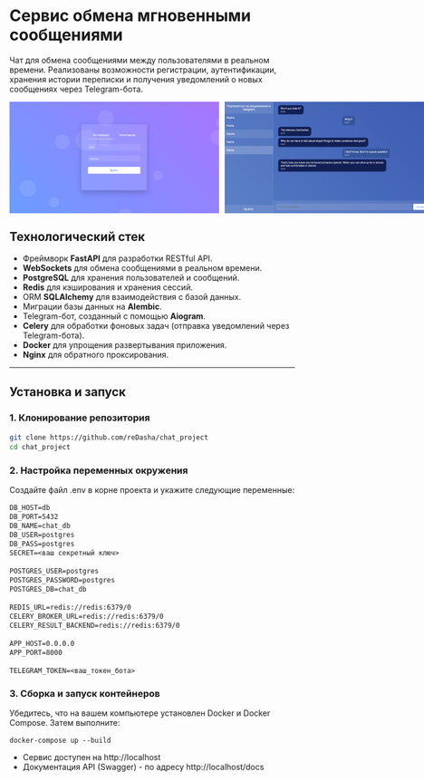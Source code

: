 # Сервис обмена мгновенными сообщениями
 
Чат для обмена сообщениями между пользователями в реальном времени. Реализованы возможности регистрации, аутентификации, хранения истории переписки и получения уведомлений о новых сообщениях через Telegram-бота.

<div style="display: flex; gap: 10px;">
    <img src="screens/login.jpg" alt="Image 1" width="370">
    <img src="screens/chat.jpg" alt="Image 2" width="370">
</div>


## Технологический стек

- Фреймворк **FastAPI** для разработки RESTful API.
- **WebSockets** для обмена сообщениями в реальном времени.
- **PostgreSQL** для хранения пользователей и сообщений.
- **Redis** для кэширования и хранения сессий.
- ORM **SQLAlchemy** для взаимодействия с базой данных.
- Миграции базы данных на **Alembic**.
- Telegram-бот, созданный с помощью **Aiogram**.
- **Celery** для обработки фоновых задач (отправка уведомлений через Telegram-бота).
- **Docker** для упрощения развертывания приложения.
- **Nginx** для обратного проксирования.

---

## Установка и запуск

### 1. Клонирование репозитория
```bash
git clone https://github.com/reDasha/chat_project
cd chat_project
```

### 2. Настройка переменных окружения
Создайте файл .env в корне проекта и укажите следующие переменные:
````
DB_HOST=db
DB_PORT=5432
DB_NAME=chat_db
DB_USER=postgres
DB_PASS=postgres
SECRET=<ваш секретный ключ>

POSTGRES_USER=postgres
POSTGRES_PASSWORD=postgres
POSTGRES_DB=chat_db

REDIS_URL=redis://redis:6379/0
CELERY_BROKER_URL=redis://redis:6379/0
CELERY_RESULT_BACKEND=redis://redis:6379/0

APP_HOST=0.0.0.0
APP_PORT=8000

TELEGRAM_TOKEN=<ваш_токен_бота>
````
### 3. Сборка и запуск контейнеров
Убедитесь, что на вашем компьютере установлен Docker и Docker Compose. Затем выполните:
````
docker-compose up --build
````

- Сервис доступен на http://localhost
- Документация API (Swagger) - по адресу http://localhost/docs